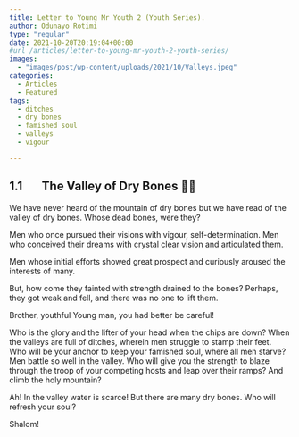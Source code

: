 ```yaml
---
title: Letter to Young Mr Youth 2 (Youth Series).
author: Odunayo Rotimi
type: "regular"
date: 2021-10-20T20:19:04+00:00
#url /articles/letter-to-young-mr-youth-2-youth-series/
images: 
  - "images/post/wp-content/uploads/2021/10/Valleys.jpeg"
categories:
  - Articles
  - Featured
tags:
  - ditches
  - dry bones
  - famished soul
  - valleys
  - vigour

---
```

## 1.1       The Valley of Dry Bones 🦴🦴

We have never heard of the mountain of dry bones but we have read of the valley of dry bones. Whose dead bones, were they?

Men who once pursued their visions with vigour, self-determination. Men who conceived their dreams with crystal clear vision and articulated them.

Men whose initial efforts showed great prospect and curiously aroused the interests of many.

But, how come they fainted with strength drained to the bones? Perhaps, they got weak and fell, and there was no one to lift them.

Brother, youthful Young man, you had better be careful!

Who is the glory and the lifter of your head when the chips are down? When the valleys are full of ditches, wherein men struggle to stamp their feet. Who will be your anchor to keep your famished soul, where all men starve? Men battle so well in the valley. Who will give you the strength to blaze through the troop of your competing hosts and leap over their ramps? And climb the holy mountain?

Ah! In the valley water is scarce! But there are many dry bones. Who will refresh your soul?

Shalom!